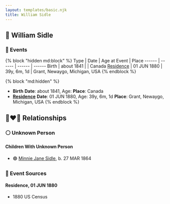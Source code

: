 ```yaml
---
layout: templates/basic.njk
title: William Sidle
---
```

## 🔵 William Sidle


### 📆 Events

{% block "hidden md:block" %}
Type | Date | Age at Event | Place
------ | ------ | ------ | ------
Birth | about 1841 |  | Canada
[Residence](#event-event-0) | 01 JUN 1880 | 39y, 6m, 1d | Grant, Newaygo, Michigan, USA
{% endblock %}

{% block "md:hidden" %}
- **Birth**
**Date**: about 1841, Age:
**Place**: Canada
- **[Residence](#event-event-0)**
**Date**: 01 JUN 1880, Age: 39y, 6m, 1d
**Place**: Grant, Newaygo, Michigan, USA
{% endblock %}

## 👩‍❤️‍👨 Relationships

### ⚪ Unknown Person

#### Children With Unknown Person
* 🟣 [Minnie Jane Sidle](/people/7/73883806), b. 27 MAR 1864
### 📰 Event Sources

#### <a id="event-event-0"></a> Residence, 01 JUN 1880
* 1880 US Census
